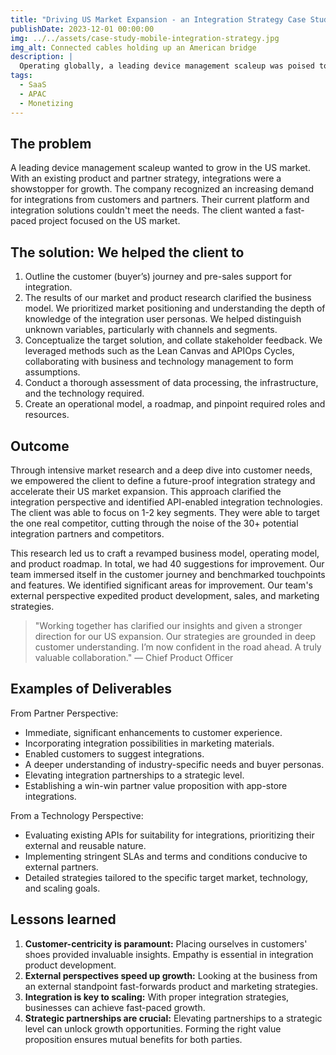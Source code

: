 ```yaml
---
title: "Driving US Market Expansion - an Integration Strategy Case Study"
publishDate: 2023-12-01 00:00:00
img: ../../assets/case-study-mobile-integration-strategy.jpg
img_alt: Connected cables holding up an American bridge
description: |
  Operating globally, a leading device management scaleup was poised to accelerate its growth in the US markets. With an existing product and partner strategy in place, the company recognized an increasing demand for integrations by both customers and partners. Integrations were not just a mere request but a potential catalyst for rapid growth.
tags:
  - SaaS
  - APAC
  - Monetizing
---
```


## The problem

A leading device management scaleup wanted to grow in the US market. With an existing product and partner strategy, integrations were a showstopper for growth. The company recognized an increasing demand for integrations from customers and partners. Their current platform and integration solutions couldn't meet the needs. The client wanted a fast-paced project focused on the US market.

## The solution: We helped the client to

1. Outline the customer (buyer’s) journey and pre-sales support for integration.  
2. The results of our market and product research clarified the business model. We prioritized market positioning and understanding the depth of knowledge of the integration user personas. We helped distinguish unknown variables, particularly with channels and segments.  
3. Conceptualize the target solution, and collate stakeholder feedback. We leveraged methods such as the Lean Canvas and APIOps Cycles, collaborating with business and technology management to form assumptions.  
4. Conduct a thorough assessment of data processing, the infrastructure, and the technology required.  
5. Create an operational model, a roadmap, and pinpoint required roles and resources.

## Outcome
     
Through intensive market research and a deep dive into customer needs, we empowered the client to define a future-proof integration strategy and accelerate their US market expansion. This approach clarified the integration perspective and identified API-enabled integration technologies. The client was able to focus on 1-2 key segments. They were able to target the one real competitor, cutting through the noise of the 30+ potential integration partners and competitors.

This research led us to craft a revamped business model, operating model, and product roadmap. In total, we had 40 suggestions for improvement. Our team immersed itself in the customer journey and benchmarked touchpoints and features. We identified significant areas for improvement. Our team's external perspective expedited product development, sales, and marketing strategies.  

>"Working together has clarified our insights and given a stronger direction for our US expansion. Our strategies are grounded in deep customer understanding. I’m now confident in the road ahead. A truly valuable collaboration." — Chief Product Officer  
   

## Examples of Deliverables

     
From Partner Perspective:  

* Immediate, significant enhancements to customer experience.  
* Incorporating integration possibilities in marketing materials.  
* Enabled customers to suggest integrations.  
* A deeper understanding of industry-specific needs and buyer personas.  
* Elevating integration partnerships to a strategic level.  
* Establishing a win-win partner value proposition with app-store integrations.  

From a Technology Perspective:  

* Evaluating existing APIs for suitability for integrations, prioritizing their external and reusable nature.  
* Implementing stringent SLAs and terms and conditions conducive to external partners.  
* Detailed strategies tailored to the specific target market, technology, and scaling goals.

## Lessons learned

1. **Customer-centricity is paramount:** Placing ourselves in customers' shoes provided invaluable insights. Empathy is essential in integration product development.  
2. **External perspectives speed up growth:** Looking at the business from an external standpoint fast-forwards product and marketing strategies.  
3. **Integration is key to scaling:** With proper integration strategies, businesses can achieve fast-paced growth.  
4. **Strategic partnerships are crucial:** Elevating partnerships to a strategic level can unlock growth opportunities. Forming the right value proposition ensures mutual benefits for both parties.